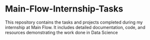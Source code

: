 # Main-Flow-Internship-Tasks
This repository contains the tasks and projects completed during my internship at Main Flow. It includes detailed documentation, code, and resources demonstrating the work done in Data Science
